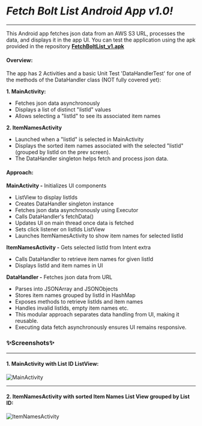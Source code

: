 # _Fetch Bolt List Android App v1.0!_

---

This Android app fetches json data from an AWS S3 URL, processes the data, and displays it in the app UI. You can test the application using the apk provided in the repository **[FetchBoltList_v1.apk](https://github.com/nishantragate/FETCH_Bolt_List/blob/main/FetchBoltList_v1.apk)**

#### Overview:

The app has 2 Activities and a basic Unit Test 'DataHandlerTest' for one of the methods of the DataHandler class (NOT fully covered yet):

**1. MainActivity:**

- Fetches json data asynchronously
- Displays a list of distinct "listId" values
- Allows selecting a "listId" to see its associated item names

**2. ItemNamesActivity**

- Launched when a "listId" is selected in MainActivity
- Displays the sorted item names associated with the selected "listId" (grouped by listId on the prev screen).
- The DataHandler singleton helps fetch and process json data.

#### Approach:

**MainActivity -** Initializes UI components
- ListView to display listIds
- Creates DataHandler singleton instance
- Fetches json data asynchronously using Executor
- Calls DataHandler's fetchData()
- Updates UI on main thread once data is fetched
- Sets click listener on listIds ListView
- Launches ItemNamesActivity to show item names for selected listId

**ItemNamesActivity -** Gets selected listId from Intent extra
- Calls DataHandler to retrieve item names for given listId
- Displays listId and item names in UI

**DataHandler -** Fetches json data from URL
- Parses into JSONArray and JSONObjects
- Stores item names grouped by listId in HashMap
- Exposes methods to retrieve listIds and item names
- Handles invalid listIds, empty item names etc.
- This modular approach separates data handling from UI, making it reusable. 
- Executing data fetch asynchronously ensures UI remains responsive.

### ✨Screenshots✨

---

#### 1. MainActivity with List ID ListView:

![MainActivity](https://res.cloudinary.com/dprocoztz/image/upload/v1705472040/MainActivity_FetchBoltList_npnuse.jpg)

---

#### 2. ItemNamesActivity with sorted Item Names List View grouped by List ID:

![ItemNamesActivity](https://res.cloudinary.com/dprocoztz/image/upload/v1705472040/ItemNamesActivity_FetchBoltList_hamx4e.jpg)
